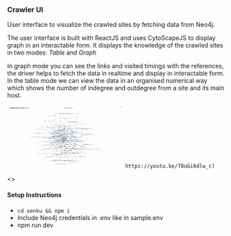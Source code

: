 ### Crawler UI

User interface to visualize the crawled sites by fetching data from Neo4j.


The user interface is built with ReactJS and uses CytoScapeJS to display graph in an interactable form. It displays the knowledge of the crawled sites in two modes: *Table* and *Graph*

In graph mode you can see the links and visited timings with the references, the driver helps to fetch the data in realtime and display in interactable form.
In the table mode we can view the data in an organised numerical way which shows the number of indegree and outdegree from a site and its main host.


![Demo](misc/TrimmedUI.gif)
`https://youtu.be/78uGi6dlw_c)`

<>

#### Setup Instructions
- `cd senku && npm i`
- Include Neo4j credentials in .env like in sample.env
- npm run dev


